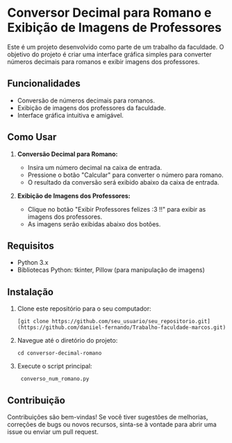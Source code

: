 # Conversor Decimal para Romano e Exibição de Imagens de Professores

Este é um projeto desenvolvido como parte de um trabalho da faculdade. O objetivo do projeto é criar uma interface gráfica simples para converter números decimais para romanos e exibir imagens dos professores.

## Funcionalidades

- Conversão de números decimais para romanos.
- Exibição de imagens dos professores da faculdade.
- Interface gráfica intuitiva e amigável.

## Como Usar

1. **Conversão Decimal para Romano:**
   - Insira um número decimal na caixa de entrada.
   - Pressione o botão "Calcular" para converter o número para romano.
   - O resultado da conversão será exibido abaixo da caixa de entrada.

2. **Exibição de Imagens dos Professores:**
   - Clique no botão "Exibir Professores felizes :3 !!" para exibir as imagens dos professores.
   - As imagens serão exibidas abaixo dos botões.

## Requisitos

- Python 3.x
- Bibliotecas Python: tkinter, Pillow (para manipulação de imagens)

## Instalação

1. Clone este repositório para o seu computador:

   ```
   [git clone https://github.com/seu_usuario/seu_repositorio.git](https://github.com/daniiel-fernando/Trabalho-faculdade-marcos.git)
   ```

2. Navegue até o diretório do projeto:

   ```
   cd conversor-decimal-romano
   ```

3. Execute o script principal:

   ```
    converso_num_romano.py
   ```

## Contribuição

Contribuições são bem-vindas! Se você tiver sugestões de melhorias, correções de bugs ou novos recursos, sinta-se à vontade para abrir uma issue ou enviar um pull request.
